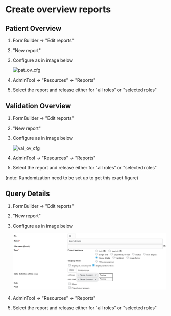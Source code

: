 # Create overview reports

## Patient Overview

1. FormBuilder -> "Edit reports"
2. "New report"
3. Configure as in image below

    ![pat_ov_cfg](fig/patient_overview_config.png)

4. AdminTool -> "Resources" -> "Reports" 
5. Select the report and release either for "all roles" or "selected roles" 

## Validation Overview

1. FormBuilder -> "Edit reports"
2. "New report"
3. Configure as in image below

    ![val_ov_cfg](fig/validation_overview_config.png)

4. AdminTool -> "Resources" -> "Reports" 
5. Select the report and release either for "all roles" or "selected roles"

(note: Randomization need to be set up to get this exact figure)

## Query Details

1. FormBuilder -> "Edit reports"
2. "New report"
3. Configure as in image below

    ![qry_det_cfg](fig/query_details_config.png)

4. AdminTool -> "Resources" -> "Reports"
5. Select the report and release either for "all roles" or "selected roles"
 
